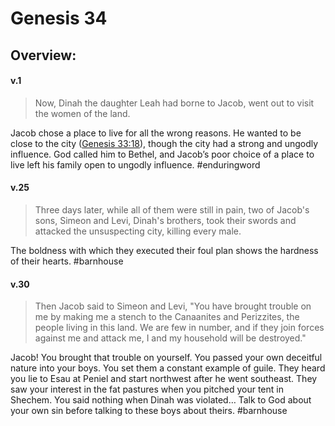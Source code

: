 # Genesis 34

## Overview:



#### v.1
>Now, Dinah the daughter Leah had borne to Jacob, went out to visit the women of the land.

 Jacob chose a place to live for all the wrong reasons. He wanted to be close to the city ([Genesis 33:18](https://www.blueletterbible.org/search/preSearch.cfm?Criteria=Genesis+33.18&t=NKJV)), though the city had a strong and ungodly influence. God called him to Bethel, and Jacob’s poor choice of a place to live left his family open to ungodly influence.
 #enduringword 

#### v.25
>Three days later, while all of them were still in pain, two of Jacob's sons, Simeon and Levi, Dinah's brothers, took their swords and attacked the unsuspecting city, killing every male.

The boldness with which they executed their foul plan shows the hardness of their hearts.
#barnhouse 

#### v.30
>Then Jacob said to Simeon and Levi, "You have brought trouble on me by making me a stench to the Canaanites and Perizzites, the people living in this land. We are few in number, and if they join forces against me and attack me, I and my household will be destroyed."

Jacob! You brought that trouble on yourself. You passed your own deceitful nature into your boys. You set them a constant example of guile. They heard you lie to Esau at Peniel and start northwest after he went southeast. They saw your interest in the fat pastures when you pitched your tent in Shechem. You said nothing when Dinah was violated… Talk to God about your own sin before talking to these boys about theirs.
#barnhouse 
